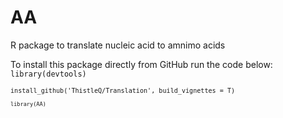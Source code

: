# AA
R package to translate nucleic acid to amnimo acids

To install this package directly from GitHub run the code below:  
<code>library(devtools)  
<code>install_github('ThistleQ/Translation', build_vignettes = T)  
<code>library(AA)  
